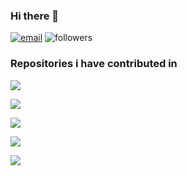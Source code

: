 ### Hi there 👋

[![email](https://img.shields.io/badge/email-kanduganesh%40gmail.com-black)](email:kanduganesh@gmail.com)   ![followers](https://img.shields.io/github/followers/GaneshKandu?style=social) 

### Repositories i have contributed in
![](https://github-contributor-stats.vercel.app/api?username=GaneshKandu&limit=50&theme=dark&combine_all_yearly_contributions=true)

![](https://github-profile-summary-cards.vercel.app/api/cards/profile-details?username=GaneshKandu&theme=github_dark) 

![](https://github-readme-stats.vercel.app/api?username=GaneshKandu&&show_icons=true&title_color=ffffff&icon_color=bb2acf&text_color=daf7dc&bg_color=151515&count_private=true&theme=onedark) 

![](https://github-readme-stats.vercel.app/api/top-langs/?username=GaneshKandu&&show_icons=true&title_color=ffffff&icon_color=bb2acf&text_color=daf7dc&bg_color=151515&count_private=true&theme=onedark) 

![](https://github-profile-trophy.vercel.app/?username=GaneshKandu&theme=radical&column=3) 
